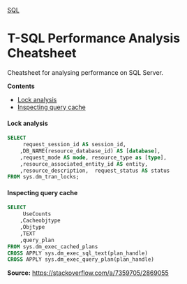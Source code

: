 [SQL](/languages/sql)
# T-SQL Performance Analysis Cheatsheet

Cheatsheet for analysing performance on SQL Server.

**Contents**
- [Lock analysis](/languages/sql/tsql-performance-analysis-cheatsheet?id=lock-analysis)
- [Inspecting query cache](/languages/sql/tsql-performance-analysis-cheatsheet?id=inspecting-query-cache)


#### Lock analysis

```sql
SELECT 
     request_session_id AS session_id, 
    ,DB_NAME(resource_database_id) AS [database],
    ,request_mode AS mode, resource_type as [type],  
    ,resource_associated_entity_id AS entity,
    ,resource_description,  request_status AS status
FROM sys.dm_tran_locks;
```

#### Inspecting query cache

```sql
SELECT 
     UseCounts
    ,Cacheobjtype
    ,Objtype
    ,TEXT
    ,query_plan
FROM sys.dm_exec_cached_plans 
CROSS APPLY sys.dm_exec_sql_text(plan_handle)
CROSS APPLY sys.dm_exec_query_plan(plan_handle)
```
**Source:** https://stackoverflow.com/a/7359705/2869055
